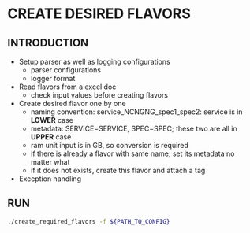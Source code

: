 # CREATE DESIRED FLAVORS

## INTRODUCTION

* Setup parser as well as logging configurations
  * parser configurations
  * logger format
* Read flavors from a excel doc
  * check input values before creating flavors
* Create desired flavor one by one
  * naming convention: service_NCNGNG_spec1_spec2: service is in **LOWER** case
  * metadata: SERVICE=SERVICE, SPEC=SPEC; these two are all in **UPPER** case
  * ram unit input is in GB, so conversion is required
  * if there is already a flavor with same name, set its metadata no matter what
  * if it does not exists, create this flavor and attach a tag
* Exception handling

## RUN

```bash
./create_required_flavors -f ${PATH_TO_CONFIG}
```